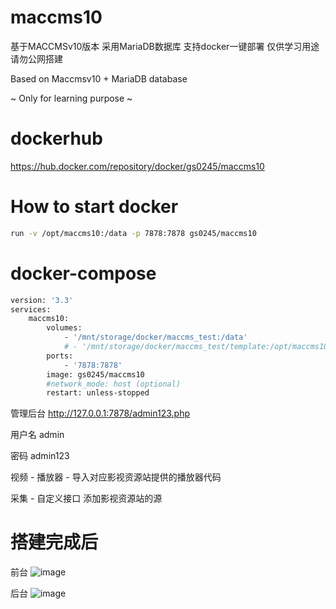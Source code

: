 # maccms10
基于MACCMSv10版本 采用MariaDB数据库 支持docker一键部署 仅供学习用途 请勿公网搭建

Based on Maccmsv10 + MariaDB database

~ Only for learning purpose ~


# dockerhub
https://hub.docker.com/repository/docker/gs0245/maccms10

# How to start docker
```sh
run -v /opt/maccms10:/data -p 7878:7878 gs0245/maccms10
```

# docker-compose
```sh
version: '3.3'
services:
    maccms10:
        volumes:
            - '/mnt/storage/docker/maccms_test:/data'
            # - '/mnt/storage/docker/maccms_test/template:/opt/maccms10/template' (optional - 方便更改模板)
        ports:
            - '7878:7878'
        image: gs0245/maccms10
        #network_mode: host (optional)
        restart: unless-stopped
```

管理后台 http://127.0.0.1:7878/admin123.php 

用户名 admin

密码  admin123

视频 - 播放器 - 导入对应影视资源站提供的播放器代码

采集 - 自定义接口 添加影视资源站的源

# 搭建完成后
前台
![image](https://user-images.githubusercontent.com/37401242/179199357-2e32c3e2-4b29-4878-81d5-8ea482bb35ff.png)

后台
![image](https://user-images.githubusercontent.com/37401242/179199608-add9f13f-738a-4112-a332-b4858d900d52.png)
